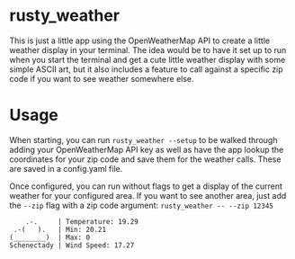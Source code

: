 # rusty_weather

This is just a little app using the OpenWeatherMap API to create a little weather display in your terminal. The idea would be to have it set up to run when you start the terminal and get a cute little weather display with some simple ASCII art, but it also includes a feature to call against a specific zip code if you want to see weather somewhere else. 

# Usage

When starting, you can run `rusty_weather --setup` to be walked through adding your OpenWeatherMap API key as well as have the app lookup the coordinates for your zip code and save them for the weather calls. These are saved in a config.yaml file. 

Once configured, you can run without flags to get a display of the current weather for your configured area. If you want to see another area, just add the `--zip` flag with a zip code argument: `rusty_weather -- --zip 12345`

```
    .-.     | Temperature: 19.29
 .-(   ).   | Min: 20.21
(________)  | Max: 0
Schenectady | Wind Speed: 17.27
```
